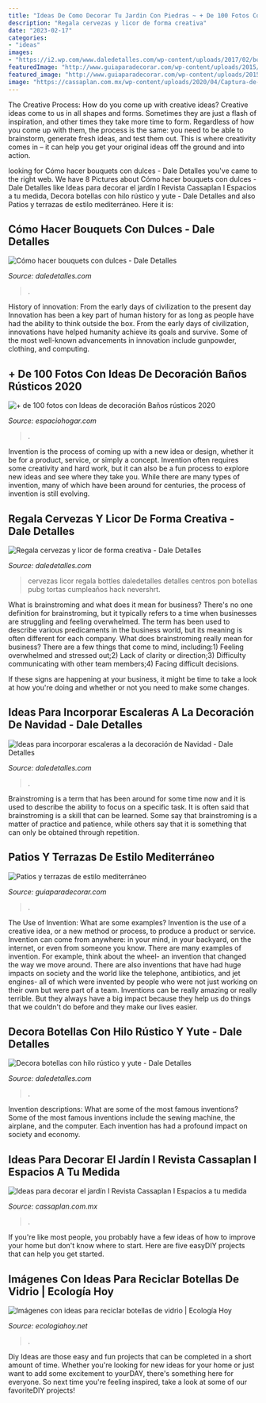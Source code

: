 ```yaml
---
title: "Ideas De Como Decorar Tu Jardin Con Piedras ~ + De 100 Fotos Con Ideas De Decoración Baños Rústicos 2020"
description: "Regala cervezas y licor de forma creativa"
date: "2023-02-17"
categories:
- "ideas"
images:
- "https://i2.wp.com/www.daledetalles.com/wp-content/uploads/2017/02/bouquet-con-dulces8.jpg"
featuredImage: "http://www.guiaparadecorar.com/wp-content/uploads/2015/01/estilo-mediterraneo-14.jpg"
featured_image: "http://www.guiaparadecorar.com/wp-content/uploads/2015/01/estilo-mediterraneo-14.jpg"
image: "https://cassaplan.com.mx/wp-content/uploads/2020/04/Captura-de-pantalla-2020-04-22-a-las-19.22.12.png"
---
```



The Creative Process: How do you come up with creative ideas?
Creative ideas come to us in all shapes and forms. Sometimes they are just a flash of inspiration, and other times they take more time to form. Regardless of how you come up with them, the process is the same: you need to be able to brainstorm, generate fresh ideas, and test them out. This is where creativity comes in – it can help you get your original ideas off the ground and into action.

	

		
looking for Cómo hacer bouquets con dulces - Dale Detalles you've came to the right web. We have 8 Pictures about Cómo hacer bouquets con dulces - Dale Detalles like Ideas para decorar el jardín I Revista Cassaplan I Espacios a tu medida, Decora botellas con hilo rústico y yute - Dale Detalles and also Patios y terrazas de estilo mediterráneo. Here it is:
		
    
## Cómo Hacer Bouquets Con Dulces - Dale Detalles

<img loading=lazy src="https://i2.wp.com/www.daledetalles.com/wp-content/uploads/2017/02/bouquet-con-dulces8.jpg" onerror="this.onerror=null;this.src='https://tse4.mm.bing.net/th?id=OIP.IgP2t7hCG2cGjvKnoXPUegHaKX&amp;pid=15.1';" alt="Cómo hacer bouquets con dulces - Dale Detalles">

_Source: daledetalles.com_

>. 

	

History of innovation: From the early days of civilization to the present day
Innovation has been a key part of human history for as long as people have had the ability to think outside the box. From the early days of civilization, innovations have helped humanity achieve its goals and survive. Some of the most well-known advancements in innovation include gunpowder, clothing, and computing.

    
## + De 100 Fotos Con Ideas De Decoración Baños Rústicos 2020

<img loading=lazy src="https://espaciohogar.com/wp-content/uploads/2016/02/50-fotos-con-ideas-de-decoracion-para-banos-rusticos-2016-pared-piedra.jpg?1d973d" onerror="this.onerror=null;this.src='https://tse3.mm.bing.net/th?id=OIP.thc3I7PyADrkZ2A3aT84ZAHaLu&amp;pid=15.1';" alt="+ de 100 fotos con Ideas de decoración Baños rústicos 2020">

_Source: espaciohogar.com_

>. 

	

Invention is the process of coming up with a new idea or design, whether it be for a product, service, or simply a concept. Invention often requires some creativity and hard work, but it can also be a fun process to explore new ideas and see where they take you. While there are many types of invention, many of which have been around for centuries, the process of invention is still evolving.

    
## Regala Cervezas Y Licor De Forma Creativa - Dale Detalles

<img loading=lazy src="https://i1.wp.com/www.daledetalles.com/wp-content/uploads/2017/05/regala-cervezas-y-licor-de-forma-creativa10.jpg" onerror="this.onerror=null;this.src='https://tse4.mm.bing.net/th?id=OIP.iH_RD91Wmf0YQURrYAT9JwHaJ3&amp;pid=15.1';" alt="Regala cervezas y licor de forma creativa - Dale Detalles">

_Source: daledetalles.com_

>cervezas licor regala bottles daledetalles detalles centros pon botellas pubg tortas cumpleaños hack nevershrt. 

	

What is brainstroming and what does it mean for business?
There's no one definition for brainstroming, but it typically refers to a time when businesses are struggling and feeling overwhelmed. The term has been used to describe various predicaments in the business world, but its meaning is often different for each company. 
What does brainstroming really mean for business? There are a few things that come to mind, including:1) Feeling overwhelmed and stressed out;2) Lack of clarity or direction;3) Difficulty communicating with other team members;4) Facing difficult decisions. 

If these signs are happening at your business, it might be time to take a look at how you're doing and whether or not you need to make some changes.

    
## Ideas Para Incorporar Escaleras A La Decoración De Navidad - Dale Detalles

<img loading=lazy src="https://www.daledetalles.com/wp-content/uploads/2017/10/escaleras-navideñas-decoradas6.jpg" onerror="this.onerror=null;this.src='https://tse1.mm.bing.net/th?id=OIP.XHgttoY0967O7vvnUtNhHQAAAA&amp;pid=15.1';" alt="Ideas para incorporar escaleras a la decoración de Navidad - Dale Detalles">

_Source: daledetalles.com_

>. 

	

Brainstroming is a term that has been around for some time now and it is used to describe the ability to focus on a specific task. It is often said that brainstroming is a skill that can be learned. Some say that brainstroming is a matter of practice and patience, while others say that it is something that can only be obtained through repetition.

    
## Patios Y Terrazas De Estilo Mediterráneo

<img loading=lazy src="http://www.guiaparadecorar.com/wp-content/uploads/2015/01/estilo-mediterraneo-14.jpg" onerror="this.onerror=null;this.src='https://tse1.mm.bing.net/th?id=OIP.zkCLyBZhgDcnfW3mZtHatQHaKq&amp;pid=15.1';" alt="Patios y terrazas de estilo mediterráneo">

_Source: guiaparadecorar.com_

>. 

	

The Use of Invention: What are some examples?
Invention is the use of a creative idea, or a new method or process, to produce a product or service. Invention can come from anywhere: in your mind, in your backyard, on the internet, or even from someone you know. 
There are many examples of invention. For example, think about the wheel- an invention that changed the way we move around. There are also inventions that have had huge impacts on society and the world like the telephone, antibiotics, and jet engines- all of which were invented by people who were not just working on their own but were part of a team. 
Inventions can be really amazing or really terrible. But they always have a big impact because they help us do things that we couldn't do before and they make our lives easier.

    
## Decora Botellas Con Hilo Rústico Y Yute - Dale Detalles

<img loading=lazy src="https://i1.wp.com/www.daledetalles.com/wp-content/uploads/2017/02/botellas-de-vidrio-decoradas13.jpg" onerror="this.onerror=null;this.src='https://tse1.mm.bing.net/th?id=OIP.KWfj0uyHGjcm0ZL_tOfU9wHaNK&amp;pid=15.1';" alt="Decora botellas con hilo rústico y yute - Dale Detalles">

_Source: daledetalles.com_

>. 

	

Invention descriptions: What are some of the most famous inventions?
Some of the most famous inventions include the sewing machine, the airplane, and the computer. Each invention has had a profound impact on society and economy.

    
## Ideas Para Decorar El Jardín I Revista Cassaplan I Espacios A Tu Medida

<img loading=lazy src="https://cassaplan.com.mx/wp-content/uploads/2020/04/Captura-de-pantalla-2020-04-22-a-las-19.22.12.png" onerror="this.onerror=null;this.src='https://tse2.mm.bing.net/th?id=OIP.SY8zAmZeK0vYGVqJtE-GUQHaKO&amp;pid=15.1';" alt="Ideas para decorar el jardín I Revista Cassaplan I Espacios a tu medida">

_Source: cassaplan.com.mx_

>. 

	

If you're like most people, you probably have a few ideas of how to improve your home but don't know where to start. Here are five easyDIY projects that can help you get started.

    
## Imágenes Con Ideas Para Reciclar Botellas De Vidrio | Ecología Hoy

<img loading=lazy src="http://ecologiahoy.net/wp-content/uploads/2016/06/c6179f6e4b7d3b0fa1ea06b4ebc1d6ab.jpg" onerror="this.onerror=null;this.src='https://tse3.mm.bing.net/th?id=OIP.Dzmi___6nHdbR4fWfsl_fwHaLI&amp;pid=15.1';" alt="Imágenes con ideas para reciclar botellas de vidrio | Ecología Hoy">

_Source: ecologiahoy.net_

>. 

	

Diy Ideas are those easy and fun projects that can be completed in a short amount of time. Whether you're looking for new ideas for your home or just want to add some excitement to yourDAY, there's something here for everyone. So next time you're feeling inspired, take a look at some of our favoriteDIY projects!

